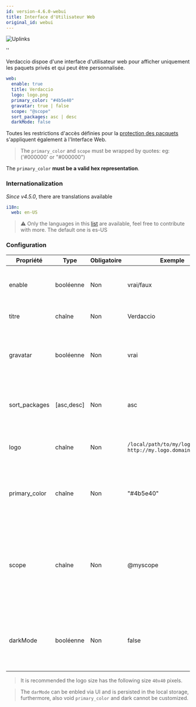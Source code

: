 ```yaml
---
id: version-4.6.0-webui
title: Interface d'Utilisateur Web
original_id: webui
---
```


![Uplinks](https://user-images.githubusercontent.com/558752/52916111-fa4ba980-32db-11e9-8a64-f4e06eb920b3.png)

<div id="codefund">''</div>

Verdaccio dispoe d'une interface d'utilisateur web pour afficher uniquement les paquets privés et qui peut être personnalisée.

```yaml
web:
  enable: true
  title: Verdaccio
  logo: logo.png
  primary_color: "#4b5e40"
  gravatar: true | false
  scope: "@scope"
  sort_packages: asc | desc
  darkMode: false
```

Toutes les restrictions d'accès définies pour la [protection des pacquets](protect-your-dependencies.md) s'appliquent également à l'Interface Web.

> The `primary_color` and `scope` must be wrapped by quotes: eg: ('#000000' or "#000000")

The `primary_color` **must be a valid hex representation**.

### Internationalization

*Since v4.5.0*, there are translations available

```yaml
i18n:
  web: en-US  
```

> ⚠️ Only the languages in this [list](https://github.com/verdaccio/ui/tree/master/i18n/translations) are available, feel free to contribute with more. The default one is es-US

### Configuration

| Propriété     | Type       | Obligatoire | Exemple                                                       | Soutien       | Description                                                                                                              |
| ------------- | ---------- | ----------- | ------------------------------------------------------------- | ------------- | ------------------------------------------------------------------------------------------------------------------------ |
| enable        | booléenne  | Non         | vrai/faux                                                     | tous          | permettre l’affichage de l’interface web                                                                                 |
| titre         | chaîne     | Non         | Verdaccio                                                     | tous          | Description du titre HTML                                                                                                |
| gravatar      | booléenne  | Non         | vrai                                                          | `>v4`      | Gravatars will be generated under the hood if this property is enabled                                                   |
| sort_packages | [asc,desc] | Non         | asc                                                           | `>v4`      | By default private packages are sorted by ascending                                                                      |
| logo          | chaîne     | Non         | `/local/path/to/my/logo.png` `http://my.logo.domain/logo.png` | tous          | a URI where logo is located (header logo)                                                                                |
| primary_color | chaîne     | Non         | "#4b5e40"                                                     | `>4`       | The primary color to use throughout the UI (header, etc)                                                                 |
| scope         | chaîne     | Non         | @myscope                                                      | `>v3.x`    | If you're using this registry for a specific module scope, specify that scope to set it in the webui instructions header |
| darkMode      | booléenne  | Non         | false                                                         | `>=v4.6.0` | This mode is an special theme for those want to live in the dark side                                                    |


> It is recommended the logo size has the following size `40x40` pixels.

> The `darMode` can be enbled via UI and is persisted in the local storage, furthermore, also void `primary_color` and dark cannot be customized.
